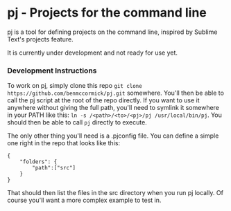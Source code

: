 # pj - Projects for the command line

pj is a tool for defining projects on the command line, inspired by Sublime Text's projects feature.  

It is currently under development and not ready for use yet.  



### Development Instructions

To work on pj, simply clone this repo `git clone https://github.com/benmccormick/pj.git` somewhere.  You'll then be able to call the pj script at the root of the repo directly.  If you want to use it anywhere without giving the full path, you'll need to symlink it somewhere in your PATH like this: `ln -s /<path>/<to>/<pj>/pj /usr/local/bin/pj`. You should then be able to call `pj` directly to execute. 

The only other thing you'll need is a .pjconfig file.  You can define a simple one right in the repo that looks like this:

```
{
    "folders": {
        "path":["src"]
    }
}
```

That should then list the files in the src directory when you run pj locally.  Of course you'll want a more complex example to test in.
